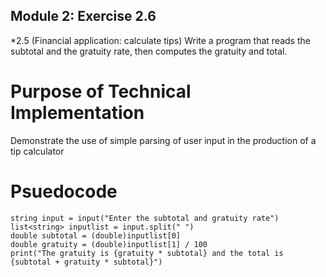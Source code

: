## Module 2: Exercise 2.6
*2.5 (Financial application: calculate tips) Write a program that reads the subtotal and the gratuity rate, then computes the gratuity and total.

# Purpose of Technical Implementation
Demonstrate the use of simple parsing of user input in the production of a tip calculator
# Psuedocode
```
string input = input("Enter the subtotal and gratuity rate")
list<string> inputlist = input.split(" ")
double subtotal = (double)inputlist[0]
double gratuity = (double)inputlist[1] / 100
print("The gratuity is {gratuity * subtotal} and the total is {subtotal + gratuity * subtotal}")
```
